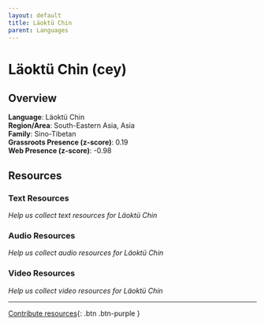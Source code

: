 ```yaml
---
layout: default
title: Läoktü Chin
parent: Languages
---
```


# Läoktü Chin (cey)

## Overview

**Language**: Läoktü Chin  
**Region/Area**: South-Eastern Asia, Asia  
**Family**: Sino-Tibetan  
**Grassroots Presence (z-score)**: 0.19  
**Web Presence (z-score)**: -0.98  

## Resources

### Text Resources
*Help us collect text resources for Läoktü Chin*

### Audio Resources
*Help us collect audio resources for Läoktü Chin*

### Video Resources
*Help us collect video resources for Läoktü Chin*

---

[Contribute resources](https://forms.office.com/e/1SfLJx3u1r){: .btn .btn-purple }
